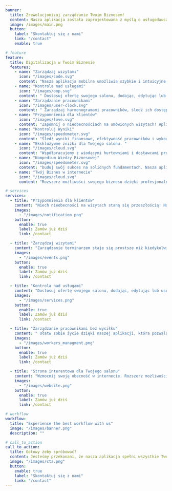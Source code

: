 ```yaml
---
banner:
  title: Zrewolucjonizuj zarządzanie Twoim Biznesem!
  content: Nasza aplikacja została zaprojektowana z myślą o usługodawcach na każdym etapie rozwoju biznesu – od początkujących, którzy dopiero rozpoczynają swoją przygodę z branżą, tych prowadzących już jednoosobową działalność, jak również doświadczone salony zatrudniające wielu pracowników.
  image: /images/main.png
  button:
    label: "Skontaktuj się z nami"
    link: "/contact"
    enable: true

# feature
feature:
  title: Digitalizacja w Twoim Biznesie
  features:
    - name: "Zarządzaj wizytami"
      icon: "/images/code.svg"
      content: "Nasza aplikacja mobilna umożliwia szybkie i intuicyjne planowanie, zmiany oraz anulowanie wizyt"
    - name: "Kontrola nad usługami"
      icon: "/images/oop.svg"
      content: " Dostosuj ofertę swojego salonu, dodając, edytując lub usuwając usługi wraz z ich cenami i czasem trwania."
    - name: "Zarządzanie pracownikami"
      icon: "/images/user-clock.svg"
      content: " Zarządzaj harmonogramami pracowników, śledź ich dostępności, a także przypisz ich do konkretnych usług i wizyt."
    - name: "Przypomnienia dla klientów"
      icon: "/images/love.svg"
      content: "Zapomnij o nieobecnościach na umówionych wizytach! Aplikacja automatycznie informuje Twoich klientów o zbliżających się terminach"
    - name: "Kontroluj Wyniki"
      icon: "/images/speedometer.svg"
      content: "Śledź wyniki finansowe, efektywność pracowników i wykorzystanie czasu pracy salonu. Dzięki temu łatwo zidentyfikujesz obszary wymagające poprawy i maksymalizujesz zyski."
    - name: "Ekskluzywne zniżki dla Twojego salonu. "
      icon: "/images/cloud.svg"
      content: "Współpracujemy z wiodącymi hurtowniami i dostawcami produktów kosmetycznych, oferując użytkownikom naszej aplikacji specjalne zniżki."
    - name: "Kompedium Wiedzy Biznesowej"
      icon: "/images/speedometer.svg"
      content: "buduj swój sukces na solidnych fundamentach. Nasza aplikacja zapewnia dostęp do obszernego kompendium wiedzy na temat marketingu, zarządzania czasem i obsługi klienta"
    - name: "Twój Biznes w internecie"
      icon: "/images/cloud.svg"
      content: "Rozszerz możliwości swojego biznesu dzięki profesjonalnej stronie internetowej, dostosowanej do potrzeb Twojego salonu"

# services
services:
  - title: "Przypomnienia dla klientów"
    content: "Niech nieobecności na wizytach staną się przeszłością! Nasza aplikacja usprawnia komunikację z klientami, wysyłając automatyczne przypomnienia o nadchodzących terminach bezpośrednio na ich telefony komórkowe za pośrednictwem SMS. Ta funkcja nie tylko minimalizuje ryzyko niepojawienia się klienta na umówionym spotkaniu, ale także utrzymuje stały kontakt między Twoim salonem a klientami, zapewniając, że są oni zawsze na bieżąco i gotowi na swoje wizyty."
    images:
      - "/images/notification.png"
    button:
      enable: true
      label: Zamów już dziś
      link: /contact

  - title: "Zarządzaj wizytami"
    content: "Zarządzanie terminarzem staje się prostsze niż kiedykolwiek dzięki naszej aplikacji. Zapewnia ona łatwość w planowaniu, modyfikowaniu i odwoływaniu spotkań, co sprawia, że operacje w Twoim salonie przebiegają gładko i bez zakłóceń. Bez względu na to, czy przyjmujesz rezerwacje od nowych klientów, czy dostosowujesz istniejące terminy, nasze rozwiązanie umożliwia realizację tych zadań w sposób szybki i bezproblemowy, wykorzystując do tego tylko kilka prostych kliknięć."
    images:
      - "/images/events.png"
    button:
      enable: true
      label: Zamów już dziś
      link: /contact

  - title: "Kontrola nad usługami"
    content: "Dostosuj ofertę swojego salonu, dodając, edytując lub usuwając usługi wraz z ich cenami i czasem trwania. Nasza aplikacja pozwala na łatwe zarządzanie pełną gamą usług, umożliwiając klientom wybór idealnego zabiegu, dopasowanego do ich potrzeb."
    images:
      - "/images/services.png"
    button:
      enable: true
      label: Zamów już dziś
      link: /contact

  - title: "Zarządzanie pracownikami bez wysiłku"
    content: " Ułatw sobie życie dzięki naszej aplikacji, która pozwala na zarządzanie harmonogramami pracowników, śledzenie ich dostępności, a także przypisywanie ich do konkretnych usług i wizyt. Zapewnij płynną organizację pracy i maksymalizuj satysfakcję klientów."
    images:
      - "/images/workers_managment.png"
    button:
      enable: true
      label: Zamów już dziś
      link: /contact

  - title: "Strona interentowa dla Twojego salonu"
    content: "Wzmocnij swoją obecność w internecie. Rozszerz możliwości swojego biznesu dzięki profesjonalnej stronie internetowej, dostosowanej do potrzeb Twojego salonu. To prosty sposób, aby zwiększyć widoczność w sieci, przyciągnąć nowych klientów i zapewnić łatwy dostęp do informacji o Twoich usługach i promocjach. Dla klientów aplikacji oferujemy możliwość łatwego dokupienia i personalizacji strony internetowej (w zależności od pakietu 199zł / 399zł / 599zł rocznie), co stanowi doskonałe uzupełnienie Twojego profesjonalnego wizerunku."
    images:
      - "/images/website.png"
    button:
      enable: true
      label: Zamów już dziś
      link: /contact

# workflow
workflow:
  title: "Experience the best workflow with us"
  image: "/images/banner.png"
  description: ""

# call_to_action
call_to_action:
  title: Gotowy żeby spróbować?
  content: Jesteśmy przekonani, że nasza aplikacja spełni wszystkie Twoje oczekiwania. Dajemy Ci wyjątkową możliwość przetestowania jej w pełni za darmo przez 30 dni. Wykorzystaj ten czas, aby przekonać się, jak nasze rozwiązanie może ułatwić i usprawnić zarządzanie Twoim salonem. Spróbuj, nie ponosząc żadnych kosztów
  image: "/images/cta.png"
  button:
    enable: true
    label: "Skontaktuj się z nami"
    link: "/contact"
---
```

